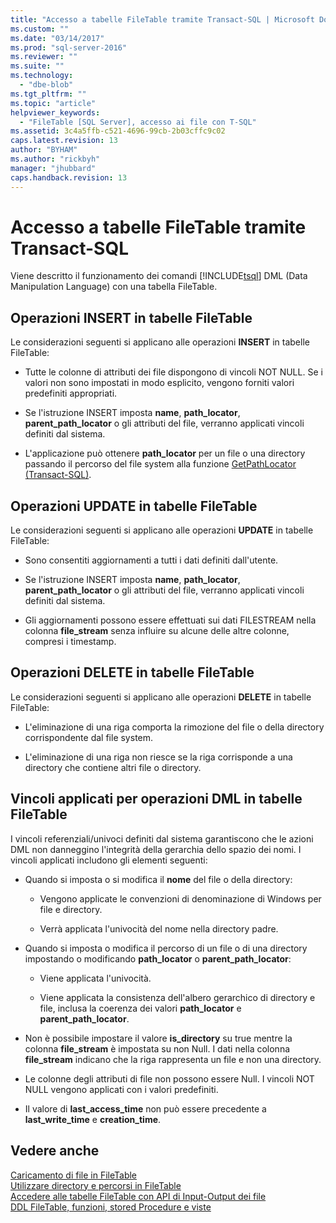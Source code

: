 ```yaml
---
title: "Accesso a tabelle FileTable tramite Transact-SQL | Microsoft Docs"
ms.custom: ""
ms.date: "03/14/2017"
ms.prod: "sql-server-2016"
ms.reviewer: ""
ms.suite: ""
ms.technology: 
  - "dbe-blob"
ms.tgt_pltfrm: ""
ms.topic: "article"
helpviewer_keywords: 
  - "FileTable [SQL Server], accesso ai file con T-SQL"
ms.assetid: 3c4a5ffb-c521-4696-99cb-2b03cffc9c02
caps.latest.revision: 13
author: "BYHAM"
ms.author: "rickbyh"
manager: "jhubbard"
caps.handback.revision: 13
---
```

# Accesso a tabelle FileTable tramite Transact-SQL
  Viene descritto il funzionamento dei comandi [!INCLUDE[tsql](../../includes/tsql-md.md)] DML (Data Manipulation Language) con una tabella FileTable.  
  
##  <a name="BasicsInsert"></a> Operazioni INSERT in tabelle FileTable  
 Le considerazioni seguenti si applicano alle operazioni **INSERT** in tabelle FileTable:  
  
-   Tutte le colonne di attributi dei file dispongono di vincoli NOT NULL. Se i valori non sono impostati in modo esplicito, vengono forniti valori predefiniti appropriati.  
  
-   Se l'istruzione INSERT imposta **name**, **path_locator**, **parent_path_locator** o gli attributi del file, verranno applicati vincoli definiti dal sistema.  
  
-   L'applicazione può ottenere **path_locator** per un file o una directory passando il percorso del file system alla funzione [GetPathLocator &#40;Transact-SQL&#41;](../../relational-databases/system-functions/getpathlocator-transact-sql.md).  
  
##  <a name="BasicsUpdate"></a> Operazioni UPDATE in tabelle FileTable  
 Le considerazioni seguenti si applicano alle operazioni **UPDATE** in tabelle FileTable:  
  
-   Sono consentiti aggiornamenti a tutti i dati definiti dall'utente.  
  
-   Se l'istruzione INSERT imposta **name**, **path_locator**, **parent_path_locator** o gli attributi del file, verranno applicati vincoli definiti dal sistema.  
  
-   Gli aggiornamenti possono essere effettuati sui dati FILESTREAM nella colonna **file_stream** senza influire su alcune delle altre colonne, compresi i timestamp.  
  
##  <a name="BasicsDelete"></a> Operazioni DELETE in tabelle FileTable  
 Le considerazioni seguenti si applicano alle operazioni **DELETE** in tabelle FileTable:  
  
-   L'eliminazione di una riga comporta la rimozione del file o della directory corrispondente dal file system.  
  
-   L'eliminazione di una riga non riesce se la riga corrisponde a una directory che contiene altri file o directory.  
  
##  <a name="BasicsConstraints"></a> Vincoli applicati per operazioni DML in tabelle FileTable  
 I vincoli referenziali/univoci definiti dal sistema garantiscono che le azioni DML non danneggino l'integrità della gerarchia dello spazio dei nomi. I vincoli applicati includono gli elementi seguenti:  
  
-   Quando si imposta o si modifica il **nome** del file o della directory:  
  
    -   Vengono applicate le convenzioni di denominazione di Windows per file e directory.  
  
    -   Verrà applicata l'univocità del nome nella directory padre.  
  
-   Quando si imposta o modifica il percorso di un file o di una directory impostando o modificando **path_locator** o **parent_path_locator**:  
  
    -   Viene applicata l'univocità.  
  
    -   Viene applicata la consistenza dell'albero gerarchico di directory e file, inclusa la coerenza dei valori **path_locator** e **parent_path_locator**.  
  
-   Non è possibile impostare il valore **is_directory** su true mentre la colonna **file_stream** è impostata su non Null. I dati nella colonna **file_stream** indicano che la riga rappresenta un file e non una directory.  
  
-   Le colonne degli attributi di file non possono essere Null. I vincoli NOT NULL vengono applicati con i valori predefiniti.  
  
-   Il valore di **last_access_time** non può essere precedente a **last_write_time** e **creation_time**.  
  
## Vedere anche  
 [Caricamento di file in FileTable](../../relational-databases/blob/load-files-into-filetables.md)   
 [Utilizzare directory e percorsi in FileTable](../../relational-databases/blob/work-with-directories-and-paths-in-filetables.md)   
 [Accedere alle tabelle FileTable con API di Input-Output dei file](../../relational-databases/blob/access-filetables-with-file-input-output-apis.md)   
 [DDL FileTable, funzioni, stored Procedure e viste](../../relational-databases/blob/filetable-ddl-functions-stored-procedures-and-views.md)  
  
  